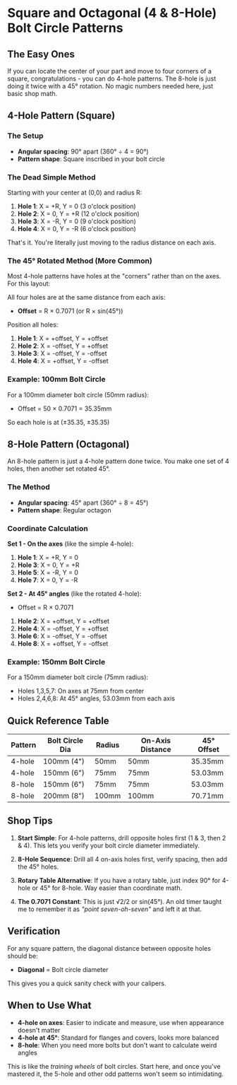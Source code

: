 # Square and Octagonal (4 & 8-Hole) Bolt Circle Patterns

## The Easy Ones

If you can locate the center of your part and move to four corners
of a square, congratulations - you can do 4-hole patterns. The 8-hole
is just doing it twice with a 45° rotation. No magic numbers needed
here, just basic shop math.

## 4-Hole Pattern (Square)

### The Setup

- **Angular spacing**: 90° apart (360° ÷ 4 = 90°)
- **Pattern shape**: Square inscribed in your bolt circle

### The Dead Simple Method

Starting with your center at (0,0) and radius R:

1. **Hole 1**: X = +R, Y = 0 (3 o'clock position)
2. **Hole 2**: X = 0, Y = +R (12 o'clock position)
3. **Hole 3**: X = -R, Y = 0 (9 o'clock position)
4. **Hole 4**: X = 0, Y = -R (6 o'clock position)

That's it. You're literally just moving to the radius distance on
each axis.

### The 45° Rotated Method (More Common)

Most 4-hole patterns have holes at the "corners" rather than on the
axes. For this layout:

All four holes are at the same distance from each axis:

- **Offset** = R × 0.7071 (or R × sin(45°))

Position all holes:

1. **Hole 1**: X = +offset, Y = +offset
2. **Hole 2**: X = -offset, Y = +offset
3. **Hole 3**: X = -offset, Y = -offset
4. **Hole 4**: X = +offset, Y = -offset

### Example: 100mm Bolt Circle

For a 100mm diameter bolt circle (50mm radius):

- Offset = 50 × 0.7071 = 35.35mm

So each hole is at (±35.35, ±35.35)

## 8-Hole Pattern (Octagonal)

An 8-hole pattern is just a 4-hole pattern done twice. You make one
set of 4 holes, then another set rotated 45°.

### The Method

- **Angular spacing**: 45° apart (360° ÷ 8 = 45°)
- **Pattern shape**: Regular octagon

### Coordinate Calculation

**Set 1 - On the axes** (like the simple 4-hole):

1. **Hole 1**: X = +R, Y = 0
2. **Hole 3**: X = 0, Y = +R
3. **Hole 5**: X = -R, Y = 0
4. **Hole 7**: X = 0, Y = -R

**Set 2 - At 45° angles** (like the rotated 4-hole):

- Offset = R × 0.7071

1. **Hole 2**: X = +offset, Y = +offset
2. **Hole 4**: X = -offset, Y = +offset
3. **Hole 6**: X = -offset, Y = -offset
4. **Hole 8**: X = +offset, Y = -offset

### Example: 150mm Bolt Circle

For a 150mm diameter bolt circle (75mm radius):

- Holes 1,3,5,7: On axes at 75mm from center
- Holes 2,4,6,8: At 45° angles, 53.03mm from each axis

## Quick Reference Table

| Pattern | Bolt Circle Dia | Radius | On-Axis Distance | 45° Offset |
| ------- | --------------- | ------ | ---------------- | ---------- |
| 4-hole  | 100mm (4")      | 50mm   | 50mm             | 35.35mm    |
| 4-hole  | 150mm (6")      | 75mm   | 75mm             | 53.03mm    |
| 8-hole  | 150mm (6")      | 75mm   | 75mm             | 53.03mm    |
| 8-hole  | 200mm (8")      | 100mm  | 100mm            | 70.71mm    |

## Shop Tips

1. **Start Simple**: For 4-hole patterns, drill opposite holes
   first (1 & 3, then 2 & 4). This lets you verify your bolt circle
   diameter immediately.

2. **8-Hole Sequence**: Drill all 4 on-axis holes first, verify
   spacing, then add the 45° holes.

3. **Rotary Table Alternative**: If you have a rotary table, just
   index 90° for 4-hole or 45° for 8-hole. Way easier than coordinate
   math.

4. **The 0.7071 Constant**: This is just √2/2 or sin(45°). An old
   timer taught me to remember it as _"point seven-oh-seven"_ and left
   it at that.

## Verification

For any square pattern, the diagonal distance between opposite holes
should be:

- **Diagonal** = Bolt circle diameter

This gives you a quick sanity check with your calipers.

## When to Use What

- **4-hole on axes**: Easier to indicate and measure, use when
  appearance doesn't matter
- **4-hole at 45°**: Standard for flanges and covers, looks more
  balanced
- **8-hole**: When you need more bolts but don't want to calculate
  weird angles

This is like the _training wheels_ of bolt circles. Start here, and
once you've mastered it, the 5-hole and other odd patterns won't seem
so intimidating.
